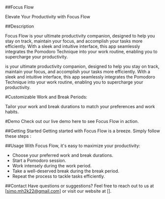 ##Focus Flow

Elevate Your Productivity with Focus Flow

##Description

Focus Flow is your ultimate productivity companion, designed to help you stay on track, maintain your focus, and accomplish your tasks more efficiently.
With a sleek and intuitive interface, this app seamlessly integrates the Pomodoro Technique into your work routine, enabling you to supercharge your productivity.



is your ultimate productivity companion, designed to help you stay on track, maintain your focus, and accomplish your tasks more efficiently. With a sleek and intuitive interface, this app seamlessly integrates the Pomodoro Technique into your work routine, enabling you to supercharge your productivity.


#Customizable Work and Break Periods: 

Tailor your work and break durations to match your preferences and work habits.

#Demo
Check out our live demo here to see Focus Flow in action.

##Getting Started
Getting started with Focus Flow is a breeze. Simply follow these steps :

##Usage
With Focus Flow, it's easy to maximize your productivity:

- Choose your preferred work and break durations.
- Start a Pomodoro session.
- Work intensely during the work period.
- Take a well-deserved break during the break period.
- Repeat the process to tackle tasks efficiently.

##Contact
Have questions or suggestions? Feel free to reach out to us at [simo.mh2k22@gmail.com] or visit our website at [].




